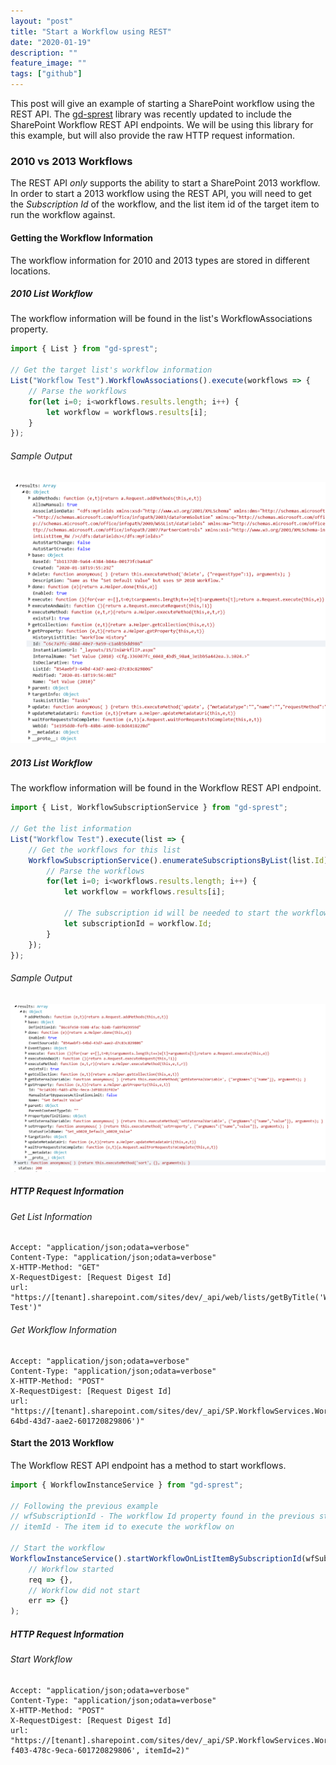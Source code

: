 ```yaml
---
layout: "post"
title: "Start a Workflow using REST"
date: "2020-01-19"
description: ""
feature_image: ""
tags: ["github"]
---
```


This post will give an example of starting a SharePoint workflow using the REST API. The [gd-sprest](https://github.com/gunjandatta/sprest) library was recently updated to include the SharePoint Workflow REST API endpoints. We will be using this library for this example, but will also provide the raw HTTP request information.

<!--more-->

### 2010 vs 2013 Workflows

The REST API _only_ supports the ability to start a SharePoint 2013 workflow. In order to start a 2013 workflow using the REST API, you will need to get the _Subscription Id_ of the workflow, and the list item id of the target item to run the workflow against.

#### Getting the Workflow Information

The workflow information for 2010 and 2013 types are stored in different locations.

##### 2010 List Workflow

The workflow information will be found in the list's WorkflowAssociations property.

```ts
import { List } from "gd-sprest";

// Get the target list's workflow information
List("Workflow Test").WorkflowAssociations().execute(workflows => {
    // Parse the workflows
    for(let i=0; i<workflows.results.length; i++) {
        let workflow = workflows.results[i];
    }
});
```

###### Sample Output
![2010 Workflow Information](images/StartWorkflow/wf2010info.png)

##### 2013 List Workflow

The workflow information will be found in the Workflow REST API endpoint.

```ts
import { List, WorkflowSubscriptionService } from "gd-sprest";

// Get the list information
List("Workflow Test").execute(list => {
    // Get the workflows for this list
    WorkflowSubscriptionService().enumerateSubscriptionsByList(list.Id).execute(workflows => {
        // Parse the workflows
        for(let i=0; i<workflows.results.length; i++) {
            let workflow = workflows.results[i];

            // The subscription id will be needed to start the workflow
            let subscriptionId = workflow.Id;
        }
    });
});
```

###### Sample Output
![2013 Workflow Information](images/StartWorkflow/wf2013info.png)

##### HTTP Request Information

###### Get List Information
```
Accept: "application/json;odata=verbose"
Content-Type: "application/json;odata=verbose"
X-HTTP-Method: "GET"
X-RequestDigest: [Request Digest Id]
url: "https://[tenant].sharepoint.com/sites/dev/_api/web/lists/getByTitle('Workflow Test')"
```

###### Get Workflow Information
```
Accept: "application/json;odata=verbose"
Content-Type: "application/json;odata=verbose"
X-HTTP-Method: "POST"
X-RequestDigest: [Request Digest Id]
url: "https://[tenant].sharepoint.com/sites/dev/_api/SP.WorkflowServices.WorkflowSubscriptionService.Current/enumerateSubscriptionsByList(listId='854aebf3-64bd-43d7-aae2-601720829806')"
```

#### Start the 2013 Workflow

The Workflow REST API endpoint has a method to start workflows.

```ts
import { WorkflowInstanceService } from "gd-sprest";

// Following the previous example
// wfSubscriptionId - The workflow Id property found in the previous step
// itemId - The item id to execute the workflow on

// Start the workflow
WorkflowInstanceService().startWorkflowOnListItemBySubscriptionId(wfSubscriptionId, itemId).execute(
    // Workflow started
    req => {},
    // Workflow did not start
    err => {}
);
```

##### HTTP Request Information

###### Start Workflow
```
Accept: "application/json;odata=verbose"
Content-Type: "application/json;odata=verbose"
X-HTTP-Method: "POST"
X-RequestDigest: [Request Digest Id]
url: "https://[tenant].sharepoint.com/sites/dev/_api/SP.WorkflowServices.WorkflowInstanceService.Current/startWorkflowOnListItemBySubscriptionId(subscriptionId='9c149201-f403-478c-9eca-601720829806', itemId=2)"
```
